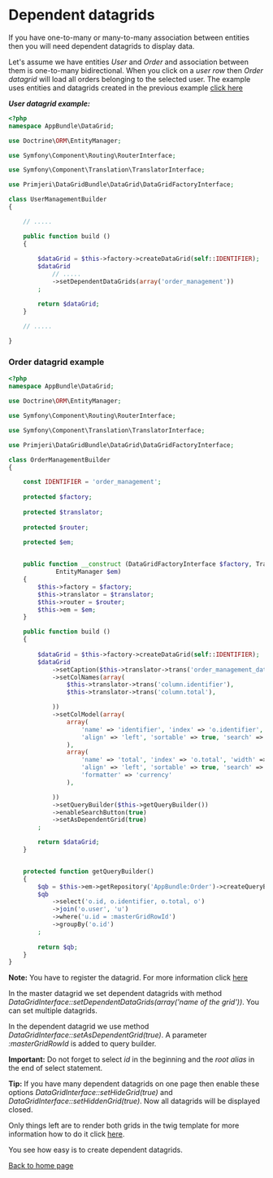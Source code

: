 Dependent datagrids
===================

If you have one-to-many or many-to-many association between entities then you will need dependent datagrids to display data.
 
Let's assume we have entities *User* and *Order* and association between them is one-to-many bidirectional.
When you click on a *user row* then *Order datagrid* will load all orders belonging to the selected user.
The example uses entities and datagrids created in the previous example [click here](index.md#first-datagrid)

***User datagrid example:***

```php
<?php
namespace AppBundle\DataGrid;

use Doctrine\ORM\EntityManager;

use Symfony\Component\Routing\RouterInterface;

use Symfony\Component\Translation\TranslatorInterface;

use Primjeri\DataGridBundle\DataGrid\DataGridFactoryInterface;

class UserManagementBuilder
{

	// .....

    public function build ()
    {
        
        $dataGrid = $this->factory->createDataGrid(self::IDENTIFIER);
        $dataGrid
			// .....
            ->setDependentDataGrids(array('order_management'))
        ;

        return $dataGrid;
    }
    
    // .....

}
```

### Order datagrid example

```php
<?php
namespace AppBundle\DataGrid;

use Doctrine\ORM\EntityManager;

use Symfony\Component\Routing\RouterInterface;

use Symfony\Component\Translation\TranslatorInterface;

use Primjeri\DataGridBundle\DataGrid\DataGridFactoryInterface;

class OrderManagementBuilder
{

    const IDENTIFIER = 'order_management';
    
    protected $factory;
    
    protected $translator;
    
    protected $router;
    
    protected $em;


    public function __construct (DataGridFactoryInterface $factory, TranslatorInterface $translator, RouterInterface $router, 
             EntityManager $em)
    {
        $this->factory = $factory;
        $this->translator = $translator;
        $this->router = $router;
        $this->em = $em;
    }

    public function build ()
    {
        
        $dataGrid = $this->factory->createDataGrid(self::IDENTIFIER);
        $dataGrid
            ->setCaption($this->translator->trans('order_management_datagrid.caption'))
            ->setColNames(array(
                $this->translator->trans('column.identifier'), 
                $this->translator->trans('column.total'), 

            ))
            ->setColModel(array(
                array(
                    'name' => 'identifier', 'index' => 'o.identifier', 'width' => 200,
                    'align' => 'left', 'sortable' => true, 'search' => true,
                ), 
                array(
                    'name' => 'total', 'index' => 'o.total', 'width' => 200,
                    'align' => 'left', 'sortable' => true, 'search' => true, 
                    'formatter' => 'currency'
                ),

            ))
            ->setQueryBuilder($this->getQueryBuilder())
            ->enableSearchButton(true)
            ->setAsDependentGrid(true)
        ;

        return $dataGrid;
    }


    protected function getQueryBuilder()
    {
        $qb = $this->em->getRepository('AppBundle:Order')->createQueryBuilder('o');
        $qb
            ->select('o.id, o.identifier, o.total, o')
            ->join('o.user', 'u')
            ->where('u.id = :masterGridRowId')
            ->groupBy('o.id')
        ;
        
        return $qb;
    }
}
```

**Note:** You have to register the datagrid. For more information click [here](index.md#first-datagrid)

In the master datagrid we set dependent datagrids with method *DataGridInterface::setDependentDataGrids(array('name of the grid'))*. You can set multiple datagrids.

In the dependent datagrid we use method *DataGridInterface::setAsDependentGrid(true)*. A parameter *:masterGridRowId* is added to query builder.

**Important:** Do not forget to select *id* in the beginning and the *root alias* in the end of select statement.

**Tip:** If you have many dependent datagrids on one page then enable these options *DataGridInterface::setHideGrid(true)* and *DataGridInterface::setHiddenGrid(true)*.
Now all datagrids will be displayed closed.

Only things left are to render both grids in the twig template for more information how to do it click [here](https://github.com/primjeri-project/datagrid-bundle/blob/master/Resources/doc/index.md#rendering-datagrid).

You see how easy is to create dependent datagrids.

[Back to home page](index.md)


 